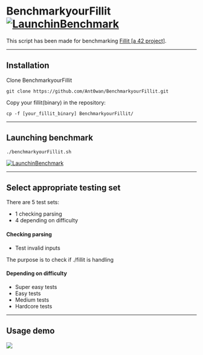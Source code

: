 # BenchmarkyourFillit [![LaunchinBenchmark](https://i.imgur.com/9NXfcit.jpg)](i.imgur.com/9NXfcit.jpg)

This script has been made for benchmarking <a href="https://cdn.intra.42.fr/pdf/pdf/886/fillit.en.pdf" target="_blank">Fillit [a 42 project]</a>.

---

## Installation

Clone BenchmarkyourFillit

```shell=
git clone https://github.com/Ant0wan/BenchmarkyourFillit.git
```

Copy your fillit(binary) in the repository:

```shell=
cp -f [your_fillit_binary] BenchmarkyourFillit/
```

---

## Launching benchmark

```shell=
./benchmarkyourFillit.sh
```

[![LaunchinBenchmark](https://i.imgur.com/dnhsKW9.png)](i.imgur.com/dnhsKW9.png)

---

## Select appropriate testing set

There are 5 test sets:
- 1 checking parsing
- 4 depending on difficulty

#### Checking parsing

- Test invalid inputs

The purpose is to check if ./fillit is handling


#### Depending on difficulty

- Super easy tests
- Easy tests
- Medium tests
- Hardcore tests

---

## Usage demo

<a href="https://asciinema.org/a/a9dNz7LOjWMecmT9RbcFXKvel" target="_blank"><img src="https://asciinema.org/a/a9dNz7LOjWMecmT9RbcFXKvel.svg" /></a>
